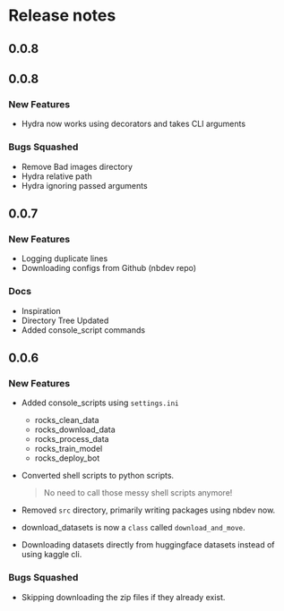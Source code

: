 # Release notes

<!-- do not remove -->

## 0.0.8




## 0.0.8

### New Features

- Hydra now works using decorators and takes CLI arguments

### Bugs Squashed

- Remove Bad images directory
- Hydra relative path
- Hydra ignoring passed arguments


## 0.0.7

### New Features

- Logging duplicate lines
- Downloading configs from Github (nbdev repo)

### Docs

- Inspiration
- Directory Tree Updated
- Added console_script commands

## 0.0.6

### New Features

- Added console_scripts using `settings.ini`
    - rocks_clean_data
    - rocks_download_data
    - rocks_process_data
    - rocks_train_model
	- rocks_deploy_bot

- Converted shell scripts to python scripts.
    > No need to call those messy shell scripts anymore!
- Removed `src` directory, primarily writing packages using nbdev now.
- download_datasets is now a `class` called `download_and_move`.
- Downloading datasets directly from huggingface datasets instead of using kaggle cli.

### Bugs Squashed

- Skipping downloading the zip files if they already exist.
